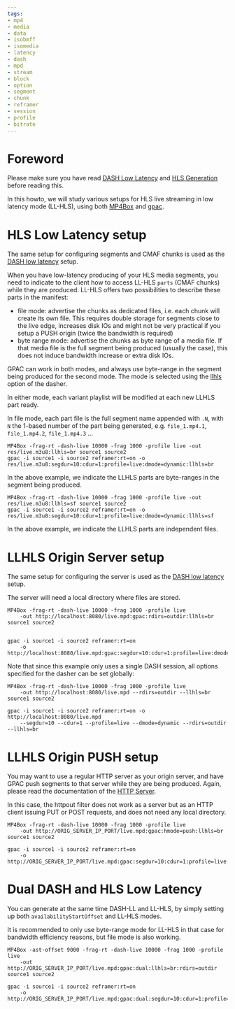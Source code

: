 ```yaml
---
tags:
- mp4
- media
- data
- isobmff
- isomedia
- latency
- dash
- mpd
- stream
- block
- option
- segment
- chunk
- reframer
- session
- profile
- bitrate
---
```



# Foreword
Please make sure you have read [DASH Low Latency](LL-DASH) and [HLS Generation](hls) before reading this. 

In this howto, we will study various setups for HLS live streaming in low latency mode (LL-HLS), using both [MP4Box](MP4Box) and [gpac](gpac_general).


# HLS Low Latency setup

The same setup for configuring segments and CMAF chunks is used as the [DASH low latency](LL-DASH#dash-low-latency-setup) setup.

When you have low-latency producing of your HLS media segments, you need to indicate to the client how to access LL-HLS `parts` (CMAF chunks) while they are produced. LL-HLS offers two possibilities to describe these parts in the manifest:

- file mode: advertise the chunks as dedicated files, i.e. each chunk will create its own file. This requires double storage for segments close to the live edge, increases disk IOs and might not be very practical if you setup a PUSH origin (twice the bandwidth is required)
- byte range mode: advertise the chunks as byte range of a media file. If that media file is the full segment being produced (usually the case), this does not induce bandwidth increase or extra disk IOs.
  
GPAC can work in both modes, and always use byte-range in the segment being produced for the second mode.
The mode is selected using the [llhls](dasher#llhls) option of the dasher.

In either mode, each variant playlist will be modified at each new LLHLS part ready.

In file mode, each part file is the full segment name appended with `.N`, with `N` the 1-based number of the part being generated, e.g. `file_1.mp4.1`,  `file_1.mp4.2`,  `file_1.mp4.3` ...  
  
```
MP4Box -frag-rt -dash-live 10000 -frag 1000 -profile live -out res/live.m3u8:llhls=br source1 source2
gpac -i source1 -i source2 reframer:rt=on -o res/live.m3u8:segdur=10:cdur=1:profile=live:dmode=dynamic:llhls=br
```

In the above example, we indicate the LLHLS parts are byte-ranges in the segment being produced. 

```
MP4Box -frag-rt -dash-live 10000 -frag 1000 -profile live -out res/live.m3u8:llhls=sf source1 source2
gpac -i source1 -i source2 reframer:rt=on -o res/live.m3u8:segdur=10:cdur=1:profile=live:dmode=dynamic:llhls=sf
```

In the above example, we indicate the LLHLS parts are independent files. 



# LLHLS Origin Server setup

The same setup for configuring the server is used as the [DASH low latency](LL-DASH#dash-origin-server-setup) setup.

The server will need a local directory where files are stored.


```
MP4Box -frag-rt -dash-live 10000 -frag 1000 -profile live 
	-out http://localhost:8080/live.mpd:gpac:rdirs=outdir:llhls=br source1 source2


gpac -i source1 -i source2 reframer:rt=on
	-o http://localhost:8080/live.mpd:gpac:segdur=10:cdur=1:profile=live:dmode=dynamic:rdirs=outdir:llhls=br
```

Note that since this example only uses a single DASH session, all options specified for the dasher can be set globally:
```
MP4Box -frag-rt -dash-live 10000 -frag 1000 -profile live
	-out http://localhost:8080/live.mpd --rdirs=outdir --llhls=br source1 source2

gpac -i source1 -i source2 reframer:rt=on -o http://localhost:8080/live.mpd
	--segdur=10 --cdur=1 --profile=live --dmode=dynamic --rdirs=outdir --llhls=br
```


# LLHLS Origin PUSH setup

You may want to use a regular HTTP server as your origin server, and have GPAC push segments to that server while they are being produced. Again, please read the documentation of the [HTTP Server](httpout).

In this case, the httpout filter does not work as a server but as an HTTP client issuing PUT or POST requests, and does not need any local directory.


```
MP4Box -frag-rt -dash-live 10000 -frag 1000 -profile live
	-out http://ORIG_SERVER_IP_PORT/live.mpd:gpac:hmode=push:llhls=br source1 source2

gpac -i source1 -i source2 reframer:rt=on
	-o http://ORIG_SERVER_IP_PORT/live.mpd:gpac:segdur=10:cdur=1:profile=live:dmode=dynamic:hmode=push:llhls=br
```


# Dual DASH and HLS Low Latency

You can generate at the same time DASH-LL and LL-HLS, by simply setting up both `availabilityStartOffset` and LL-HLS modes. 

It is recommended to only use byte-range mode for LL-HLS in that case for bandwidth efficiency reasons, but file mode is also working.


```
MP4Box -ast-offset 9000 -frag-rt -dash-live 10000 -frag 1000 -profile live
	-out http://ORIG_SERVER_IP_PORT/live.mpd:gpac:dual:llhls=br:rdirs=outdir source1 source2

gpac -i source1 -i source2 reframer:rt=on
	-o http://ORIG_SERVER_IP_PORT/live.mpd:gpac:dual:segdur=10:cdur=1:profile=live:dmode=dynamic:hmode=push:llhls=br:asto=9:rdirs=outdir
```


